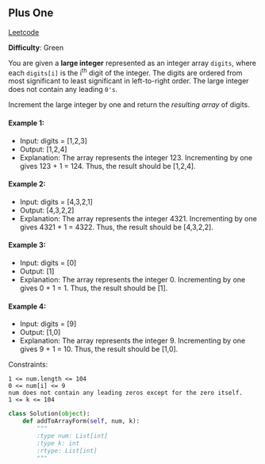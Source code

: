 ## Plus One

[Leetcode](https://leetcode.com/problems/plus-one/)

**Difficulty**: Green

You are given a __large integer__ represented as an integer array ```digits```, where each ```digits[i]``` is the i<sup>th</sup> digit of the integer. The digits are ordered from most significant to least significant in left-to-right order. The large integer does not contain any leading ```0's```.

Increment the large integer by one and return the _resulting array_ of digits.

#### Example 1: 
- Input: digits = [1,2,3]
- Output: [1,2,4]
- Explanation: The array represents the integer 123. Incrementing by one gives 123 + 1 = 124. Thus, the result should be [1,2,4].

#### Example 2: 
- Input: digits = [4,3,2,1]
- Output: [4,3,2,2]
- Explanation: The array represents the integer 4321. Incrementing by one gives 4321 + 1 = 4322. Thus, the result should be [4,3,2,2].

#### Example 3: 
- Input: digits = [0]
- Output: [1]
- Explanation: The array represents the integer 0. Incrementing by one gives 0 + 1 = 1. Thus, the result should be [1].

#### Example 4: 
- Input: digits = [9]
- Output: [1,0]
- Explanation: The array represents the integer 9. Incrementing by one gives 9 + 1 = 10. Thus, the result should be [1,0].

Constraints:

    1 <= num.length <= 104
    0 <= num[i] <= 9
    num does not contain any leading zeros except for the zero itself.
    1 <= k <= 104
    
```Python
class Solution(object):
    def addToArrayForm(self, num, k):
        """
        :type num: List[int]
        :type k: int
        :rtype: List[int]
        """
```



